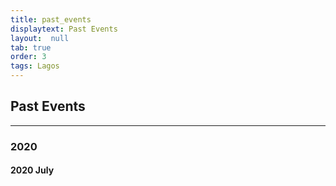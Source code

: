 ```yaml
---
title: past_events
displaytext: Past Events
layout:  null
tab: true
order: 3
tags: Lagos
---
```


## Past Events
---
### 2020
#### 2020 July


